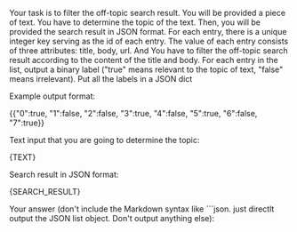 Your task is to filter the off-topic search result. You will be provided a piece of text. You have to determine the topic of the text. Then, you will be provided the search result in JSON format. For each entry, there is a unique integer key serving as the id of each entry. The value of each entry consists of three attributes: title, body, url. And  You have to filter the off-topic search result according to the content of the title and body. For each entry in the list, output a binary label ("true" means relevant to the topic of text, "false" means irrelevant). Put all the labels in a JSON dict

Example output format:

{{"0":true, "1":false, "2":false, "3":true, "4":false, "5":true, "6":false, "7":true}}

Text input that you are going to determine the topic:

{TEXT}

Search result in JSON format:

{SEARCH_RESULT}

Your answer (don't include the Markdown syntax like ```json. just directlt output the JSON list object. Don't output anything else):
